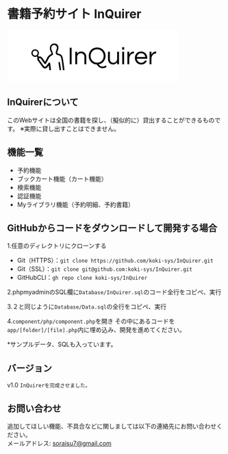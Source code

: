 # 書籍予約サイト InQuirer
![InQuirer](img/InQuirer.svg)
## InQuirerについて
このWebサイトは全国の書籍を探し、（擬似的に）貸出することができるものです。
※実際に貸し出すことはできません。

## 機能一覧
* 予約機能
* ブックカート機能（カート機能）
* 検索機能
* 認証機能
* Myライブラリ機能（予約明細、予約書籍）

## GitHubからコードをダウンロードして開発する場合
1.任意のディレクトリにクローンする
* Git（HTTPS）：`git clone https://github.com/koki-sys/InQuirer.git`
* Git（SSL）：`git clone git@github.com:koki-sys/InQuirer.git`
* GitHubCLI：`gh repo clone koki-sys/InQuirer`

2.phpmyadminのSQL欄に`Database/InQuirer.sql`のコード全行をコピペ、実行

3.２と同じように`Database/Data.sql`の全行をコピペ、実行

4.`component/php/component.php`を開き
その中にあるコードを`app/[folder]/[file].php`内に埋め込み、開発を進めてください。

*サンプルデータ、SQLも入っています。

## バージョン
v1.0 ```InQuirerを完成させました。```

## お問い合わせ
追加してほしい機能、不具合などに関しましては以下の連絡先にお問い合わせください。<br>
メールアドレス: soraisu7@gmail.com
